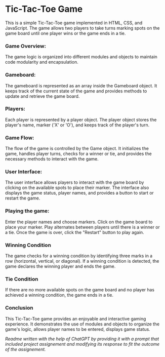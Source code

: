 # Tic-Tac-Toe Game
This is a simple Tic-Tac-Toe game implemented in HTML, CSS, and JavaScript. The game allows two players to take turns marking spots on the game board until one player wins or the game ends in a tie. 

### Game Overview:
The game logic is organized into different modules and objects to maintain code modularity and encapsulation.

### Gameboard:
The gameboard is represented as an array inside the Gameboard object. It keeps track of the current state of the game and provides methods to update and retrieve the game board.

### Players:
Each player is represented by a player object. The player object stores the player's name, marker ('X' or 'O'), and keeps track of the player's turn.

### Game Flow:
The flow of the game is controlled by the Game object. It initializes the game, handles player turns, checks for a winner or tie, and provides the necessary methods to interact with the game.

### User Interface:
The user interface allows players to interact with the game board by clicking on the available spots to place their marker. The interface also displays the game status, player names, and provides a button to start or restart the game.

### Playing the game:
Enter the player names and choose markers.
Click on the game board to place your marker.
Play alternates between players until there is a winner or a tie.
Once the game is over, click the "Restart" button to play again.

### Winning Condition
The game checks for a winning condition by identifying three marks in a row (horizontal, vertical, or diagonal). If a winning condition is detected, the game declares the winning player and ends the game.

### Tie Condition
If there are no more available spots on the game board and no player has achieved a winning condition, the game ends in a tie.

### Conclusion
This Tic-Tac-Toe game provides an enjoyable and interactive gaming experience. It demonstrates the use of modules and objects to organize the game's logic, allows player names to be entered, displays game status.

*Readme written with the help of ChatGPT by providing it with a prompt that included project assignement and modifying its response to fit the outcome of the assignement.*
